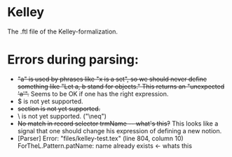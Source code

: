 # Kelley
The .ftl file of the Kelley-formalization.

# Errors during parsing:

 - <del>"a" is used by phrases like "x is a set", so we should never define something like "Let a, b stand for objects." This returns an "unexpected 'a'".</del> Seems to be OK if one has the right expression.
 - $ is not yet supported.
 - <del>section is not yet supported.</del>
 - \ is not yet supported. ("\neq")
 - <del>No match in record selector trmName -- what's this?</del> This looks like a signal that one should change his expression of defining a new notion.
 - [Parser] Error: "files/kelley-test.tex" (line 804, column 10) ForTheL.Pattern.patName: name already exists <- whats this
